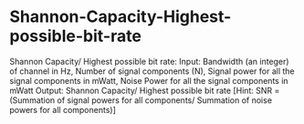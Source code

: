 # Shannon-Capacity-Highest-possible-bit-rate
Shannon Capacity/ Highest possible bit rate: Input: Bandwidth (an integer) of channel in Hz, Number of signal components (N), Signal power for all the signal components in mWatt, Noise Power for all the signal components in mWatt Output: Shannon Capacity/ Highest possible bit rate  [Hint: SNR = (Summation of signal powers for all components/ Summation of noise powers for all components)] 
